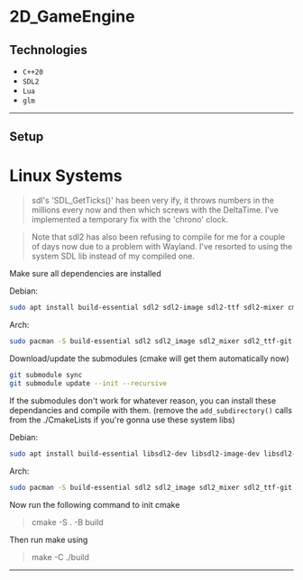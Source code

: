 # 2D_GameEngine

## Technologies

- `C++20`
- `SDL2`
- `Lua`
- `glm`

---

## Setup

# Linux Systems

> sdl's 'SDL_GetTicks()' has been very ify, it throws numbers in the millions every now and then which screws with the DeltaTime. I've implemented a temporary fix with the 'chrono' clock.

> Note that sdl2 has also been refusing to compile for me for a couple of days now due to a problem with Wayland. I've resorted to using the system SDL lib instead of my compiled one. 

Make sure all dependencies are installed

Debian:
```bash
sudo apt install build-essential sdl2 sdl2-image sdl2-ttf sdl2-mixer cmake g++
```

Arch:
```bash
sudo pacman -S build-essential sdl2 sdl2_image sdl2_mixer sdl2_ttf-git cmake g++
```

Download/update the submodules (cmake will get them automatically now)
```bash
git submodule sync
git submodule update --init --recursive
```

If the submodules don't work for whatever reason, you can install these dependancies and compile with them. (remove the `add_subdirectory()` calls from the ./CmakeLists if you're gonna use these system libs)

Debian:
```bash
sudo apt install build-essential libsdl2-dev libsdl2-image-dev libsdl2-ttf-dev libsdl2-mixer-dev liblua5.3-dev glm cmake g++
```

Arch:
```bash
sudo pacman -S build-essential sdl2 sdl2_image sdl2_mixer sdl2_ttf-git lua glm cmake g++
```

Now run the following command to init cmake

> cmake -S . -B build

Then run make using

> make -C ./build

---

